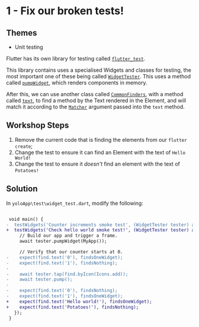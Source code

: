 # 1 - Fix our broken tests!

## Themes

- Unit testing

Flutter has its own library for testing called [`flutter_test`](https://api.flutter.dev/flutter/flutter_test/flutter_test-library.html).

This library contains uses a specialised Widgets and classes for testing, the most important one of these being called [`WidgetTester`](https://api.flutter.dev/flutter/flutter_test/WidgetTester-class.html). This uses a method called [`pumpWidget`](https://api.flutter.dev/flutter/flutter_test/WidgetTester/pumpWidget.html), which renders components in memory.

After this, we can use another class called [`CommonFinders`](https://api.flutter.dev/flutter/flutter_test/CommonFinders-class.html), with a method called [`text`](https://api.flutter.dev/flutter/flutter_test/CommonFinders/text.html), to find a method by the Text rendered in the Element, and will match it according to the [`Matcher`](https://api.flutter.dev/flutter/flutter_test/findsOneWidget-constant.html) argument passed into the `text` method.

## Workshop Steps

1. Remove the current code that is finding the elements from our `flutter create`;
2. Change the test to ensure it can find an Element with the text of `Hello World!`
3. Change the test to ensure it _doesn't_ find an element with the text of `Potatoes!`

## Solution

In `yoloApp\test\widget_test.dart`, modify the following:

```diff

 void main() {
-  testWidgets('Counter increments smoke test', (WidgetTester tester) async {
+  testWidgets('Check hello world smoke test!', (WidgetTester tester) async {
     // Build our app and trigger a frame.
     await tester.pumpWidget(MyApp());

     // Verify that our counter starts at 0.
-    expect(find.text('0'), findsOneWidget);
-    expect(find.text('1'), findsNothing);
-
-    await tester.tap(find.byIcon(Icons.add));
-    await tester.pump();
-
-    expect(find.text('0'), findsNothing);
-    expect(find.text('1'), findsOneWidget);
+    expect(find.text('Hello world!'), findsOneWidget);
+    expect(find.text('Potatoes!'), findsNothing);
   });
 }
```

